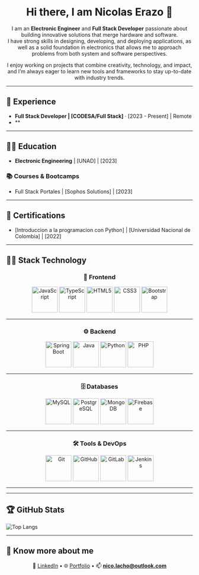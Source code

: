 <div align="center">

# Hi there, I am Nicolas Erazo 👋  

</div>

<div align="center">
  
I am an **Electronic Engineer** and **Full Stack Developer** passionate about building innovative solutions that merge hardware and software.  
I have strong skills in designing, developing, and deploying applications, as well as a solid foundation in electronics that allows me to approach problems from both system and software perspectives.  

I enjoy working on projects that combine creativity, technology, and impact, and I’m always eager to learn new tools and frameworks to stay up-to-date with industry trends.  

</div>

---

## 🔨 Experience  
- **Full Stack Developer | [CODESA/Full Stack]** · [2023 - Present] | Remote
- **

---

## 👨‍🎓 Education  
- **Electronic Engineering** | [UNAD] | [2023]  

### 📚 Courses & Bootcamps  
- Full Stack Portales | [Sophos Solutions] | [2023]   

---

## 📜 Certifications  
- [Introduccion a la programacion con Python] | [Universidad Nacional de Colombia] | [2022]  

---

## 👨‍💻 Stack Technology  

<div align="center">

### 🎨 Frontend  
<img src="https://cdn.jsdelivr.net/gh/devicons/devicon/icons/javascript/javascript-original.svg" alt="JavaScript" width="70" height="70"/>
<img src="https://cdn.jsdelivr.net/gh/devicons/devicon/icons/typescript/typescript-original.svg" alt="TypeScript" width="70" height="70"/>
<img src="https://cdn.jsdelivr.net/gh/devicons/devicon/icons/html5/html5-original.svg" alt="HTML5" width="70" height="70"/>
<img src="https://cdn.jsdelivr.net/gh/devicons/devicon/icons/css3/css3-original.svg" alt="CSS3" width="70" height="70"/>
<img src="https://cdn.jsdelivr.net/gh/devicons/devicon/icons/bootstrap/bootstrap-original.svg" alt="Bootstrap" width="70" height="70"/>

---

### ⚙️ Backend  
<img src="https://cdn.jsdelivr.net/gh/devicons/devicon/icons/spring/spring-original.svg" alt="Spring Boot" width="70" height="70"/>
<img src="https://cdn.jsdelivr.net/gh/devicons/devicon/icons/java/java-original.svg" alt="Java" width="70" height="70"/>
<img src="https://cdn.jsdelivr.net/gh/devicons/devicon/icons/python/python-original.svg" alt="Python" width="70" height="70"/>
<img src="https://cdn.jsdelivr.net/gh/devicons/devicon/icons/php/php-original.svg" alt="PHP" width="70" height="70"/>


---

### 🗄️ Databases  
<img src="https://cdn.jsdelivr.net/gh/devicons/devicon/icons/mysql/mysql-original.svg" alt="MySQL" width="70" height="70"/>
<img src="https://cdn.jsdelivr.net/gh/devicons/devicon/icons/postgresql/postgresql-original.svg" alt="PostgreSQL" width="70" height="70"/>
<img src="https://cdn.jsdelivr.net/gh/devicons/devicon/icons/mongodb/mongodb-original.svg" alt="MongoDB" width="70" height="70"/>
<img src="https://cdn.jsdelivr.net/gh/devicons/devicon/icons/firebase/firebase-plain.svg" alt="Firebase" width="70" height="70"/>

---

### 🛠️ Tools & DevOps  
<img src="https://cdn.jsdelivr.net/gh/devicons/devicon/icons/git/git-original.svg" alt="Git" width="70" height="70"/>
<img src="https://cdn.jsdelivr.net/gh/devicons/devicon/icons/github/github-original.svg" alt="GitHub" width="70" height="70"/>
<img src="https://cdn.jsdelivr.net/gh/devicons/devicon/icons/gitlab/gitlab-original.svg" alt="GitLab" width="70" height="70"/>
<img src="https://cdn.jsdelivr.net/gh/devicons/devicon/icons/jenkins/jenkins-original.svg" alt="Jenkins" width="70" height="70"/>

---

</div>

---

## 🏆 GitHub Stats  

<!--![Nicolas's GitHub stats](https://github-readme-stats.vercel.app/api?username=nicolaserazo&show_icons=true&theme=radical)-->  

![Top Langs](https://github-readme-stats.vercel.app/api/top-langs/?username=nicolaserazo&layout=compact&theme=radical)  

---

## 🔗 Know more about me  

<div align="center">

💼 [LinkedIn](https://www.linkedin.com/in/nicolaserazo/) • 🌐 [Portfolio](https://nicopage.onrender.com/) • 📫 **nico.lacho@outlook.com**

</div>
